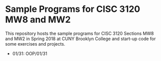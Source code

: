 # Sample Programs for CISC 3120 MW8 and MW2
This repository hosts the sample programs for CISC 3120 Sections MW8 and MW2 in
Spring 2018 at CUNY Brooklyn College and start-up code for some exercises and
projects. 

- 01/31: OOP/01/31
